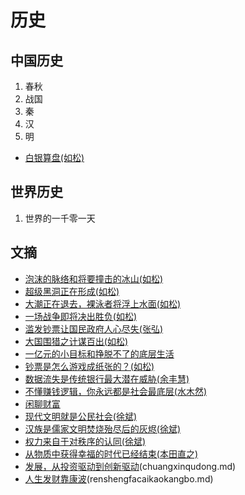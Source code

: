 # 历史

## 中国历史

1. 春秋
2. 战国
3. 秦
4. 汉
6. 明
* [白银算盘(如松)](baiyinsuanpan.md)

## 世界历史

1. 世界的一千零一天


## 文摘

* [泡沫的脉络和将要撞击的冰山(如松)](pmdmlhjyzjdbs.md)
* [超级黑洞正在形成(如松)](cjhdzzxc.md)
* [大潮正在退去，裸泳者将浮上水面(如松)](dczztq.md)
* [一场战争即将决出胜负(如松)](yczzjjjcsf.md)
* [滥发钞票让国民政府人心尽失(张弘)](lfcp.md)
* [大国围猎之计谋百出(如松)](daguoweilie.md)
* [一亿元的小目标和挣脱不了的底层生活](yiyiyuan.md)
* [钞票是怎么游戏成纸张的？(如松)](chaopiaoshizenme.md)
* [数据流失是传统银行最大潜在威胁(余丰慧)](shujuliushi.md)
* [不懂赚钱逻辑，你永远都是社会最底层(水木然)](zhuanqianluoji.md)
* [闲聊财富](xianliaocaifu.md)
* [现代文明就是公民社会(徐斌)](xiandaiwenming.md)
* [汉族是儒家文明焚烧殆尽后的灰烬(徐斌)](hanzu.md)
* [权力来自于对秩序的认同(徐斌)](quanlilaizizhixu.md)
* [从物质中获得幸福的时代已经结束(本田直之)](shaojishiduo.md)
* [发展，从投资驱动到创新驱动](汪丁丁)(chuangxinqudong.md)
* [人生发财靠康波](投行大师兄)(renshengfacaikaokangbo.md)

